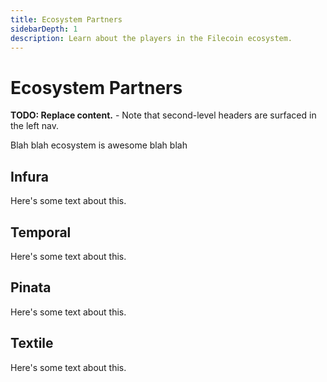 ```yaml
---
title: Ecosystem Partners
sidebarDepth: 1
description: Learn about the players in the Filecoin ecosystem.
---
```


# Ecosystem Partners

**TODO: Replace content.** - Note that second-level headers are surfaced in the left nav.

Blah blah ecosystem is awesome blah blah

## Infura

Here's some text about this.

## Temporal

Here's some text about this.

## Pinata

Here's some text about this.

## Textile

Here's some text about this.
